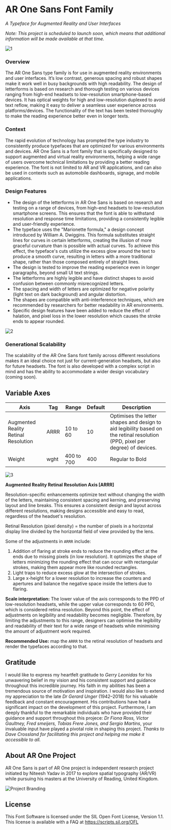 # AR One Sans Font Family 
_A Typeface for Augmented Reality and User Interfaces_

_Note: This project is scheduled to launch soon, which means that additional information will be made available at that time._

![1](https://github.com/niteeshy/ar-one-sans/assets/26871553/039e01bd-6acd-4da5-bb11-2a8cffb7aa6d)

### Overview
The AR One Sans type family is for use in augmented reality environments and user interfaces. It’s low contrast, generous spacing and robust shapes make it work well in busy backgrounds with high readability. The design of letterforms is based on research and thorough testing on various devices ranging from high-end headsets to low-resolution smartphone-based devices. It has optical weights for high and low-resolution duplexed to avoid text reflow, making it easy to deliver a seamless user experience across platforms/devices. The functionality of the text has been tested thoroughly to make the reading experience better even in longer texts.
### Context

The rapid evolution of technology has prompted the type industry to consistently produce typefaces that are optimized for various environments and devices. AR One Sans is a font family that is specifically designed to support augmented and virtual reality environments, helping a wide range of users overcome technical limitations by providing a better reading experience. The font is not limited to AR and VR applications, and can also be used in contexts such as automobile dashboards, signage, and mobile applications.

### Design Features

- The design of the letterforms in AR One Sans is based on research and testing on a range of devices, from high-end headsets to low-resolution smartphone screens. This ensures that the font is able to withstand resolution and response time limitations, providing a consistently legible and user-friendly experience.
- The typeface uses the "Marionette formula," a design concept introduced by William A. Dwiggins. This formula substitutes straight lines for curves in certain letterforms, creating the illusion of more graceful curvature than is possible with actual curves. To achieve this effect, the typeface's cuts utilize the excess glow around the text to produce a smooth curve, resulting in letters with a more traditional shape, rather than those composed entirely of straight lines.
- The design is tested to improve the reading experience even in longer paragraphs, beyond small UI text strings.
- The letterforms are highly legible and have distinct shapes to avoid confusion between commonly misrecognized letters.
- The spacing and width of letters are optimized for negative polarity (light text on dark background) and angular distortion.
- The shapes are compatible with anti-interference techniques, which are recommended by researchers for better readability in AR environments.
- Specific design features have been added to reduce the effect of halation, and pixel loss in the lower resolution which causes the stroke ends to appear rounded.


![2](https://github.com/niteeshy/ar-one-sans/assets/26871553/53144060-897e-4d5f-99ea-3a33ba437e41)



### Generational Scalability
The scalability of the AR One Sans font family across different resolutions makes it an ideal choice not just for current-generation headsets, but also for future headsets. The font is also developed with a complex script in mind and has the ability to accommodate a wider design vocabulary (coming soon).

## Variable Axes

| Axis | Tag | Range | Default | Description |
| --- | --- | --- | --- | --- |
| Augmented Reality Retinal Resolution | ARRR | 10 to 60 | 10 | Optimises the letter shapes and design to aid legibility based on the retinal resolution (PPD, pixel per degree) of devices. |
| Weight | wght | 400 to 700 | 400 | Regular to Bold |

![3](https://github.com/niteeshy/ar-one-sans/assets/26871553/253ed280-74f6-48a2-bcbb-c6b65496eae2)

**Augmented Reality Retinal Resolution Axis [ARRR]**

Resolution-specific enhancements optimize text without changing the width of the letters, maintaining consistent spacing and kerning, and preserving layout and line breaks. This ensures a consistent design and layout across different resolutions, making designs accessible and easy to read, regardless of the headset's resolution.

Retinal Resolution (pixel density) = the number of pixels in a horizontal display line divided by the horizontal field of view provided by the lens. 

Some of the adjustments in `ARRR` include: 

1. Addition of flaring at stroke ends to reduce the rounding effect at the ends due to missing pixels (in low resolution). It optimizes the shape of letters minimizing the rounding effect that can occur with rectangular strokes, making them appear more like rounded rectangles.
2. Light traps to reduce excess glow at the intersection of strokes.
3. Large x-height for a lower resolution to increase the counters and apertures and balance the negative space inside the letters due to flaring.

**Scale interpretation:** The lower value of the axis corresponds to the PPD of low-resolution headsets, while the upper value corresponds to 60 PPD, which is considered retina resolution. Beyond this point, the effect of adjustments on legibility and readability becomes negligible. Therefore, by limiting the adjustments to this range, designers can optimise the legibility and readability of their text for a wide range of headsets while minimising the amount of adjustment work required.

**Recommended Use:** map the `ARRR` to the retinal resolution of headsets and render the typefaces according to that.

## Gratitude

I would like to express my heartfelt gratitude to _Gerry Leonidas_ for his unwavering belief in my vision and his consistent support and guidance throughout this incredible journey. His faith in my abilities has been a tremendous source of motivation and inspiration.
I would also like to extend my appreciation to the late _Dr Gerard Unger_ (1942–2018) for his valuable feedback and constant encouragement. His contributions have had a significant impact on the development of this project.
Furthermore, I am deeply thankful to the remarkable individuals who have provided their guidance and support throughout this projece: _Dr Fiona Ross, Victor Gaultney, Fred smeijers, Tobias Frere Jones, and Sergio Martins_, your invaluable input have played a pivotal role in shaping this project. 
_Thanks to Dave Crossland for facilitating this project and helping me make it accessible to all._

## About AR One Project
AR One Sans is part of AR One project is independent research project initiated by Niteesh Yadav in 2017 to explore spatial typography (AR/VR) while pursuing his masters at the University of Reading, United Kingdom. 

![Project Branding](https://github.com/niteeshy/ar-one-sans/assets/26871553/c36cffaf-ae8f-49c1-a3f2-84b04a03dc15)


## License

This Font Software is licensed under the SIL Open Font License, Version 1.1.
This license is available with a FAQ at
https://scripts.sil.org/OFL
